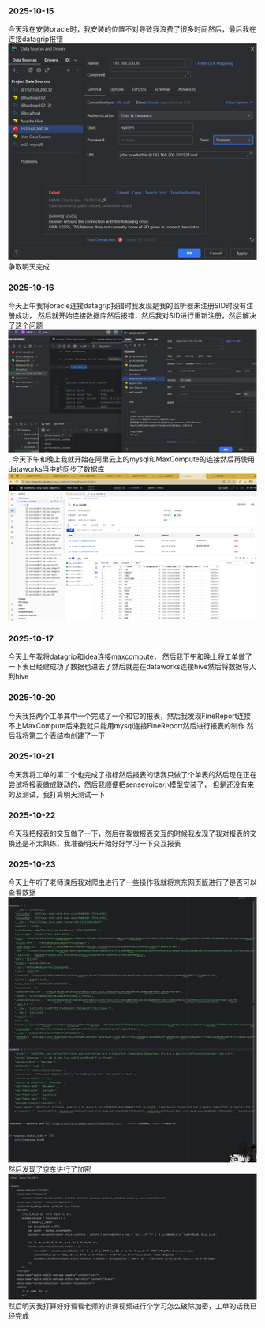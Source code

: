 ### 2025-10-15
今天我在安装oracle时，我安装的位置不对导致我浪费了很多时间然后，最后我在连接datagrip报错![img.png](../ping/img.png)争取明天完成

### 2025-10-16

今天上午我将oracle连接datagrip报错时我发现是我的监听器未注册SID时没有注册成功，
然后就开始连接数据库然后报错，然后我对SID进行重新注册，然后解决了这个问题![img_1.png](..%2Fping%2Fimg_1.png),
今天下午和晚上我就开始在阿里云上的mysql和MaxCompute的连接然后再使用dataworks当中的同步了数据库![img_2.png](..%2Fping%2Fimg_2.png)

### 2025-10-17

今天上午我将datagrip和idea连接maxcompute，
然后我下午和晚上将工单做了一下表已经建成功了数据也进去了然后就差在dataworks连接hive然后将数据导入到hive

### 2025-10-20

今天我把两个工单其中一个完成了一个和它的报表，然后我发现FineReport连接不上MaxCompute后来我就只能用mysql连接FineReport然后进行报表的制作
然后我将第二个表结构创建了一下

### 2025-10-21

今天我将工单的第二个也完成了指标然后报表的话我只做了个单表的然后现在正在尝试将报表做成联动的，然后我顺便把sensevoice小模型安装了，
但是还没有来的及测试，我打算明天测试一下

### 2025-10-22

今天我把报表的交互做了一下，然后在我做报表交互的时候我发现了我对报表的交换还是不太熟练，我准备明天开始好好学习一下交互报表

### 2025-10-23

今天上午听了老师课后我对爬虫进行了一些操作我就将京东网页版进行了是否可以查看数据![img_3.png](..%2Fping%2Fimg_3.png)然后发现了京东进行了加密
![img_4.png](..%2Fping%2Fimg_4.png)然后明天我打算好好看看老师的讲课视频进行个学习怎么破除加密，工单的话我已经完成